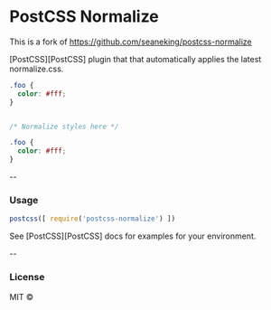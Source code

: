 # PostCSS Normalize

This is a fork of https://github.com/seaneking/postcss-normalize

[PostCSS][PostCSS] plugin that that automatically applies the latest normalize.css.

```css
.foo {
  color: #fff;
}
```

```css

/* Normalize styles here */

.foo {
  color: #fff;
}
```

--

### Usage

```js
postcss([ require('postcss-normalize') ])
```

See [PostCSS][PostCSS] docs for examples for your environment.

--

### License

MIT ©